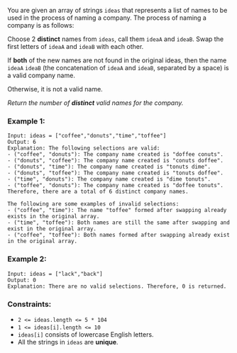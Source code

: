 You are given an array of strings `ideas` that represents a list of names to be 
used in the process of naming a company. The process of naming a company is as 
follows:

Choose 2 **distinct** names from `ideas`, call them `ideaA` and `ideaB`.
Swap the first letters of `ideaA` and `ideaB` with each other.

If **both** of the new names are not found in the original ideas, then the name 
`ideaA` `ideaB` (the concatenation of `ideaA` and `ideaB`, separated by a space)
is a valid company name.

Otherwise, it is not a valid name. 

_Return the number of **distinct** valid names for the company._

### Example 1:

```
Input: ideas = ["coffee","donuts","time","toffee"]
Output: 6
Explanation: The following selections are valid:
- ("coffee", "donuts"): The company name created is "doffee conuts".
- ("donuts", "coffee"): The company name created is "conuts doffee".
- ("donuts", "time"): The company name created is "tonuts dime".
- ("donuts", "toffee"): The company name created is "tonuts doffee".
- ("time", "donuts"): The company name created is "dime tonuts".
- ("toffee", "donuts"): The company name created is "doffee tonuts".
Therefore, there are a total of 6 distinct company names.

The following are some examples of invalid selections:
- ("coffee", "time"): The name "toffee" formed after swapping already exists in the original array.
- ("time", "toffee"): Both names are still the same after swapping and exist in the original array.
- ("coffee", "toffee"): Both names formed after swapping already exist in the original array.
```

### Example 2:

```
Input: ideas = ["lack","back"]
Output: 0
Explanation: There are no valid selections. Therefore, 0 is returned.
```

### Constraints:

- `2 <= ideas.length <= 5 * 104`
- `1 <= ideas[i].length <= 10`
- `ideas[i]` consists of lowercase English letters.
- All the strings in `ideas` are **unique**.
